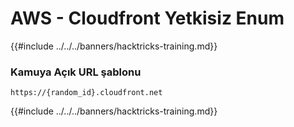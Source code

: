 # AWS - Cloudfront Yetkisiz Enum

{{#include ../../../banners/hacktricks-training.md}}

### Kamuya Açık URL şablonu
```
https://{random_id}.cloudfront.net
```
{{#include ../../../banners/hacktricks-training.md}}
